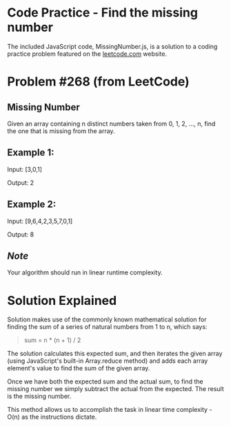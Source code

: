 # Code Practice - Find the missing number
The included JavaScript code, MissingNumber.js,  is a solution to a coding practice problem featured on the [leetcode.com](url=http://www.leetcode.com) website.

# Problem #268 (from LeetCode)

## Missing Number
Given an array containing n distinct numbers taken from 0, 1, 2, ..., n, find the one that is missing from the array.

## Example 1:

Input: [3,0,1]

Output: 2

## Example 2:

Input: [9,6,4,2,3,5,7,0,1]

Output: 8

## *Note*
Your algorithm should run in linear runtime complexity.

# Solution Explained

Solution makes use of the commonly known mathematical solution for finding the sum of a series of natural numbers from 1 to n, which says: 

> sum = n * (n + 1) / 2

The solution calculates this expected sum, and then iterates the given array (using JavaScript's built-in Array.reduce method) and adds each array element's value to find the sum of the given array.

Once we have both the expected sum and the actual sum, to find the missing number we simply subtract the actual from the expected. The result is the missing number.

This method allows us to accomplish the task in linear time complexity - O(n) as the instructions dictate.